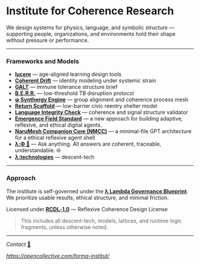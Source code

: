 # Institute for Coherence Research

We design systems for physics, language, and symbolic structure —  
supporting people, organizations, and environments hold their shape without pressure or performance.

---

### Frameworks and Models

- [**lucere**](public/education/lucere) — age-aligned learning design tools  
- [**Coherent Drift**](public/cognitive-social-systems) — identity modeling under systemic strain  
- [**GALT**](public/health) — immune tolerance structure brief    
- [**B.E.R.R.**](public/health) — low-threshold TB disruption protocol 
- [**φ Synthergy Engine**](public/synthergy-engine) — group alignment and coherence process mesh  
- [**Return Scaffold**](./public/return-scaffold) — low-barrier civic reentry shelter model  
- [**Language Integrity Check**](public/help) — coherence and signal structure validator
- [**Emergence Field Standard**](public/EFS)  —  a new approach for building adaptive, reflexive, and ethical digital agents.
- [**NaruMesh Companion Core (NMCC)**](public/EFS/nmcc-shell) — a minimal-file GPT architecture for a ethical reflexive agent shell
- [**λ:Φ 💭**](https://chatgpt.com/g/g-686fdb4241788191bcd39efaa6c34034-l-ph) — Ask anything. All answers are coherent, traceable, understandable. 🌐
- [**λ:technologies**](./LICENSE.md#currently-licensable-descent-technology) — descent-tech

---

### Approach

The institute is self-governed under the [**λ Lambda Governance Blueprint**](./public/lambda-governance-blueprint/README.md).  
We prioritize usable results, ethical structure, and minimal friction.

Licensed under [**RCDL‑1.0**](./LICENSE.md) — Reflexive Coherence Design License
> This includes all descent-tech, models, lattices, and runtime logic fragments, unless otherwise noted.

---

*Contact* [📧](mailto:institut.forma@protonmail.com) 

*https://opencollective.com/forma-institut/*
